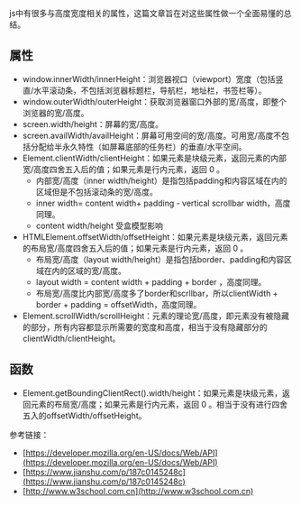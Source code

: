 js中有很多与高度宽度相关的属性，这篇文章旨在对这些属性做一个全面易懂的总结。

## 属性

- window.innerWidth/innerHeight：浏览器视口（viewport）宽度（包括竖直/水平滚动条，不包括浏览器标题栏，导航栏，地址栏，书签栏等）。
- window.outerWidth/outerHeight：获取浏览器窗口外部的宽/高度，即整个浏览器的宽/高度。
- screen.width/height：屏幕的宽/高度。
- screen.availWidth/availHeight：屏幕可用空间的宽/高度。可用宽/高度不包括分配给半永久特性（如屏幕底部的任务栏）的垂直/水平空间。
- Element.clientWidth/clientHeight：如果元素是块级元素，返回元素的内部宽/高度四舍五入后的值；如果元素是行内元素，返回 0 。
  - 内部宽/高度（inner width/height）是指包括padding和内容区域在内的区域但是不包括滚动条的宽/高度。
  - inner width= content width+ padding - vertical scrollbar width，高度同理。
  - content width/height 受盒模型影响
- HTMLElement.offsetWidth/offsetHeight：如果元素是块级元素，返回元素的布局宽/高度四舍五入后的值；如果元素是行内元素，返回 0 。
  - 布局宽/高度（layout width/height）是指包括border、padding和内容区域在内的区域的宽/高度。
  - layout width = content width + padding + border ，高度同理。
  - 布局宽/高度比内部宽/高度多了border和scrllbar，所以clientWidth + border + padding = offsetWidth，高度同理。
- Element.scrollWidth/scrollHeight：元素的理论宽/高度，即元素没有被隐藏的部分，所有内容都显示所需要的宽度和高度，相当于没有隐藏部分的clientWidth/clientHeight。

## 函数

- Element.getBoundingClientRect().width/height：如果元素是块级元素，返回元素的布局宽/高度；如果元素是行内元素，返回 0 。相当于没有进行四舍五入的offsetWidth/offsetHeight。

参考链接：

- [https://developer.mozilla.org/en-US/docs/Web/API](https://developer.mozilla.org/en-US/docs/Web/API)
- [https://www.jianshu.com/p/187c0145248c](https://www.jianshu.com/p/187c0145248c)
- [http://www.w3school.com.cn](http://www.w3school.com.cn)